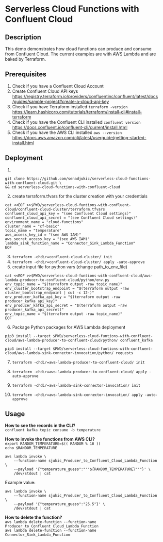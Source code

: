 # Serverless Cloud Functions with Confluent Cloud

## Description
This demo demonstrates how cloud functions can produce and consume from Confluent Cloud. The current examples are with AWS Lambda and are baked by Terraform.

## Prerequisites
1. Check if you have a Confluent Cloud Account
2. Create Confluent Cloud API keys
https://registry.terraform.io/providers/confluentinc/confluent/latest/docs/guides/sample-project#create-a-cloud-api-key
3. Check if you have Terraform installed `terraform -version`
https://learn.hashicorp.com/tutorials/terraform/install-cli#install-terraform
4. Check if you have the Confluent CLI installed `confluent version`
https://docs.confluent.io/confluent-cli/current/install.html
5. Check if you have the AWS CLI installed `aws --version`
https://docs.aws.amazon.com/cli/latest/userguide/getting-started-install.html

## Deployment
1. 
``` 
git clone https://github.com/senadjukic/serverless-cloud-functions-with-confluent-cloud.git \
&& cd serverless-cloud-functions-with-confluent-cloud 
```

2. create terraform.tfvars for the cluster creation with your credentials

```
cat <<EOF >>$PWD/serverless-cloud-funtions-with-confluent-cloud/confluent-cloud-cluster/terraform.tfvars
confluent_cloud_api_key = "(see Confluent Cloud settings)"
confluent_cloud_api_secret = "(see Confluent Cloud settings)"
environment_name = "cloud-functions"
cluster_name = "cf-basic"
topic_name = "temperature"
aws_access_key_id = "(see AWS IAM)"
aws_secret_access_key = "(see AWS IAM)"
lambda_sink_function_name = "Connector_Sink_Lambda_Function"
EOF
```

3. `terraform -chdir=confluent-cloud-cluster/ init`
4. `terraform -chdir=confluent-cloud-cluster/ apply -auto-approve`
5. create input file for python vars (change path_to_env_file)

```
cat <<EOF >>$PWD/serverless-cloud-funtions-with-confluent-cloud/aws-lambda-producer-to-confluent-cloud/python/env.py
env_topic_name = "$(terraform output -raw topic_name)"
env_cluster_bootstrap_endpoint = "$(terraform output -raw cluster_bootstrap_endpoint | cut -c 12-)"
env_producer_kafka_api_key = "$(terraform output -raw producer_kafka_api_key)"
env_producer_kafka_api_secret = "$(terraform output -raw producer_kafka_api_secret)"
env_topic_name = "$(terraform output -raw topic_name)"
EOF
```

6. Package Python packages for AWS Lambda deployment
```
pip3 install --target $PWD/serverless-cloud-funtions-with-confluent-cloud/aws-lambda-producer-to-confluent-cloud/python/ confluent_kafka

pip3 install --target $PWD/serverless-cloud-funtions-with-confluent-cloud/aws-lambda-sink-connector-invocation/python/ requests
```

7. `terraform -chdir=aws-lambda-producer-to-confluent-cloud/ init`
8. `terraform -chdir=aws-lambda-producer-to-confluent-cloud/ apply -auto-approve`

9. `terraform -chdir=aws-lambda-sink-connector-invocation/ init`
10. `terraform -chdir=aws-lambda-sink-connector-invocation/ apply -auto-approve`

## Usage

**How to see the records in the CLI?** <br>
```confluent kafka topic consume -b temperature```

**How to invoke the functions from AWS CLI?** <br>
```export RANDOM_TEMPERATURE=$(( RANDOM % 10 ))``` <br>
```echo $RANDOM_TEMPERATURE``` <br>

```
aws lambda invoke \
    --function-name sjukic_Producer_to_Confluent_Cloud_Lambda_Function \
    --payload '{"temperature_guess":"'"${RANDOM_TEMPERATURE}"'"}' \
    /dev/stdout | cat
``` 

Example value:

```
aws lambda invoke \
    --function-name sjukic_Producer_to_Confluent_Cloud_Lambda_Function \
    --payload '{"temperature_guess":"25.5"}' \
    /dev/stdout | cat
```

**How to delete the function?** <br>
```aws lambda delete-function --function-name Producer_to_Confluent_Cloud_Lambda_Function``` <br>
```aws lambda delete-function --function-name Connector_Sink_Lambda_Function```

